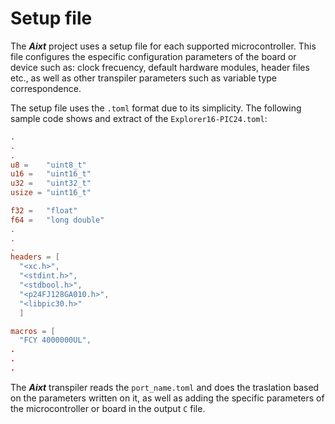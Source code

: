 # Setup file

The **_Aixt_** project uses a setup file for each supported microcontroller. This file configures the especific configuration parameters of the board or device such as: clock frecuency, default hardware modules, header files etc., as well as other transpiler parameters such as variable type correspondence.

The setup file uses the `.toml` format due to its simplicity. The following sample code shows and extract of the `Explorer16-PIC24.toml`:

```toml
.
.
.
u8 =    "uint8_t"
u16 =   "uint16_t"
u32 =   "uint32_t"
usize = "uint16_t"

f32 =   "float"
f64 =   "long double"
.
.
.
headers = [
  "<xc.h>",
  "<stdint.h>",
  "<stdbool.h>",
  "<p24FJ128GA010.h>",
  "<libpic30.h>"
  ]

macros = [
  "FCY 4000000UL",
.
.
.
```

The **_Aixt_** transpiler reads the `port_name.toml` and does the traslation based on the parameters written on it, as well as adding the specific parameters of the microcontroller or board in the output `C` file.  

